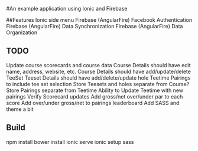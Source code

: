 #An example application using Ionic and Firebase

##Features
Ionic side menu
Firebase (AngularFire) Facebook Authentication
Firebase (AngularFire) Data Synchronization
Firebase (AngularFire) Data Organization

## TODO
Update course scorecards and course data
Course Details should have edit name, address, website, etc.
Course Details should have add/update/delete TeeSet
Teeset Details should have add/delete/update hole
Teetime Pairings to include tee set selection
Store Teesets and holes separate from Course?
Store Pairings separate from Teetime
Ability to Update Teetime with new pairings
Verify Scorecard updates
Add gross/net over/under par to each score
Add over/under gross/net to pairings leaderboard
Add SASS and theme a bit


## Build

npm install
bower install
ionic serve
ionic setup sass
